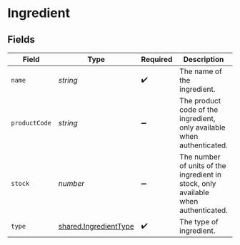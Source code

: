 # Ingredient


## Fields

| Field                                                                              | Type                                                                               | Required                                                                           | Description                                                                        | Example                                                                            |
| ---------------------------------------------------------------------------------- | ---------------------------------------------------------------------------------- | ---------------------------------------------------------------------------------- | ---------------------------------------------------------------------------------- | ---------------------------------------------------------------------------------- |
| `name`                                                                             | *string*                                                                           | :heavy_check_mark:                                                                 | The name of the ingredient.                                                        | Sugar Syrup                                                                        |
| `productCode`                                                                      | *string*                                                                           | :heavy_minus_sign:                                                                 | The product code of the ingredient, only available when authenticated.             | AC-A2DF3                                                                           |
| `stock`                                                                            | *number*                                                                           | :heavy_minus_sign:                                                                 | The number of units of the ingredient in stock, only available when authenticated. | 10                                                                                 |
| `type`                                                                             | [shared.IngredientType](../../models/shared/ingredienttype.md)                     | :heavy_check_mark:                                                                 | The type of ingredient.                                                            |                                                                                    |